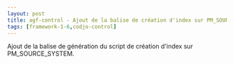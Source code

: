 ```yaml
---
layout: post
title: agf-control - Ajout de la balise de création d'index sur PM_SOURCE_SYSTEM
tags: [framework-1-6,codjo-control]
---
```

Ajout de la balise de génération du script de création d'index sur PM_SOURCE_SYSTEM.